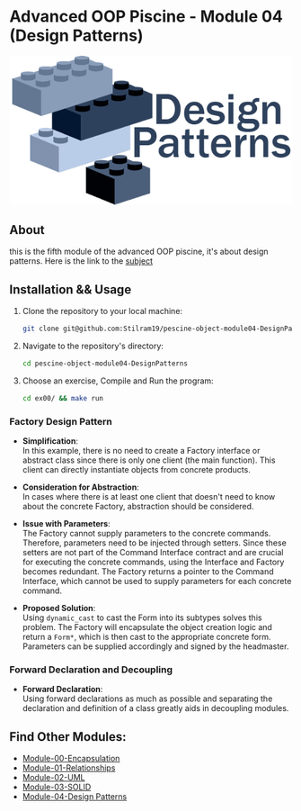 # Advanced OOP Piscine - Module 04 (Design Patterns)

![](images/intro.png)

## About

this is the fifth module of the advanced OOP piscine, it's about design patterns.
Here is the link to the [subject](https://cdn.intra.42.fr/pdf/pdf/101072/en.subject.pdf)

## Installation && Usage

1. Clone the repository to your local machine:

   ```bash
   git clone git@github.com:Stilram19/pescine-object-module04-DesignPatterns.git
   ```

2. Navigate to the repository's directory:

    ```bash
    cd pescine-object-module04-DesignPatterns
    ```

3. Choose an exercise, Compile and Run the program:

   ``` bash
   cd ex00/ && make run
   ```

### Factory Design Pattern

- **Simplification**:  
  In this example, there is no need to create a Factory interface or abstract class since there is only one client (the main function). This client can directly instantiate objects from concrete products.

- **Consideration for Abstraction**:  
  In cases where there is at least one client that doesn't need to know about the concrete Factory, abstraction should be considered.

- **Issue with Parameters**:  
  The Factory cannot supply parameters to the concrete commands. Therefore, parameters need to be injected through setters. Since these setters are not part of the Command Interface contract and are crucial for executing the concrete commands, using the Interface and Factory becomes redundant. The Factory returns a pointer to the Command Interface, which cannot be used to supply parameters for each concrete command.

- **Proposed Solution**:  
  Using `dynamic_cast` to cast the Form into its subtypes solves this problem. The Factory will encapsulate the object creation logic and return a `Form*`, which is then cast to the appropriate concrete form. Parameters can be supplied accordingly and signed by the headmaster.

### Forward Declaration and Decoupling

- **Forward Declaration**:  
  Using forward declarations as much as possible and separating the declaration and definition of a class greatly aids in decoupling modules.



## Find Other Modules:
- [Module-00-Encapsulation](https://github.com/Stilram19/pescine-object-module00-encapsulation)
- [Module-01-Relationships](https://github.com/Stilram19/pescine-object-module01-Relationship)
- [Module-02-UML](https://github.com/Stilram19/pescine-object-module02-UML)
- [Module-03-SOLID](https://github.com/Stilram19/pescine-object-module03-SOLID)
- [Module-04-Design Patterns](https://github.com/Stilram19/pescine-object-module04-DesignPatterns)
